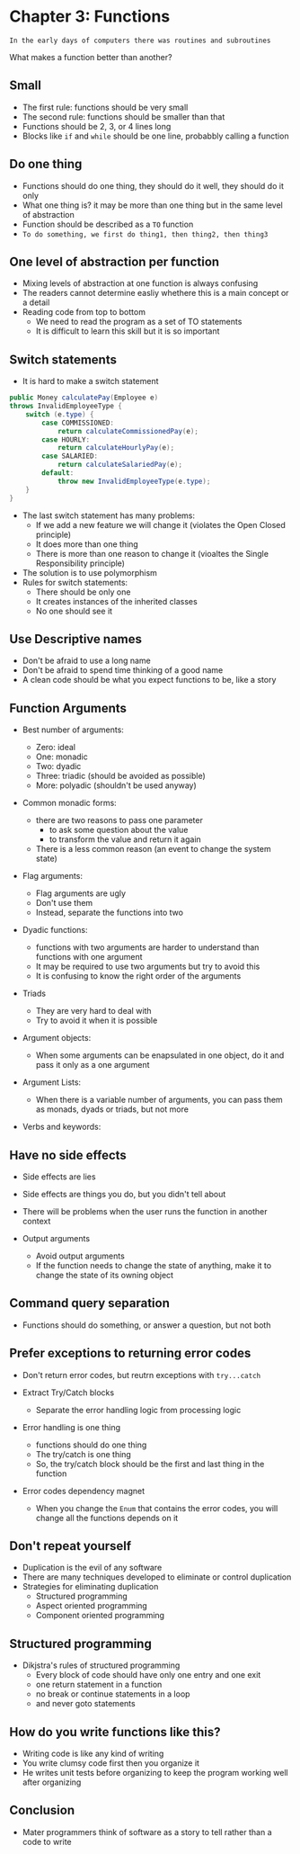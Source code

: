 # Chapter 3: Functions

```
In the early days of computers there was routines and subroutines
```

What makes a function better than another?

## Small

- The first rule: functions should be very small
- The second rule: functions should be smaller than that
- Functions should be 2, 3, or 4 lines long
- Blocks like `if` and `while` should be one line, probabbly calling a function

## Do one thing

- Functions should do one thing, they should do it well, they should do it only
- What one thing is? it may be more than one thing but in the same level of abstraction
- Function should be described as a `TO` function
- `To do something, we first do thing1, then thing2, then thing3`

## One level of abstraction per function

- Mixing levels of abstraction at one function is always confusing
- The readers cannot determine easliy whethere this is a main concept or a detail
- Reading code from top to bottom
  - We need to read the program as a set of TO statements
  - It is difficult to learn this skill but it is so important

## Switch statements

- It is hard to make a switch statement

```java
public Money calculatePay(Employee e)
throws InvalidEmployeeType {
    switch (e.type) {
        case COMMISSIONED:
            return calculateCommissionedPay(e);
        case HOURLY:
            return calculateHourlyPay(e);
        case SALARIED:
            return calculateSalariedPay(e);
        default:
            throw new InvalidEmployeeType(e.type);
    }
}
```

- The last switch statement has many problems:
  - If we add a new feature we will change it (violates the Open Closed principle)
  - It does more than one thing
  - There is more than one reason to change it (vioaltes the Single Responsibility principle)
- The solution is to use polymorphism
- Rules for switch statements:
  - There should be only one
  - It creates instances of the inherited classes
  - No one should see it

## Use Descriptive names

- Don't be afraid to use a long name
- Don't be afraid to spend time thinking of a good name
- A clean code should be what you expect functions to be, like a story

## Function Arguments

- Best number of arguments:
  - Zero: ideal
  - One: monadic
  - Two: dyadic
  - Three: triadic (should be avoided as possible)
  - More: polyadic (shouldn't be used anyway)

- Common monadic forms:
  - there are two reasons to pass one parameter
    - to ask some question about the value
    - to transform the value and return it again
  - There is a less common reason (an event to change the system state)

- Flag arguments:
  - Flag arguments are ugly
  - Don't use them
  - Instead, separate the functions into two

- Dyadic functions:
  - functions with two arguments are harder to understand than functions with one argument
  - It may be required to use two arguments but try to avoid this
  - It is confusing to know the right order of the arguments

- Triads
  - They are very hard to deal with
  - Try to avoid it when it is possible

- Argument objects:
  - When some arguments can be enapsulated in one object, do it and pass it only as a one argument

- Argument Lists:
  - When there is a variable number of arguments, you can pass them as monads, dyads or triads, but not more

- Verbs and keywords:

## Have no side effects

- Side effects are lies
- Side effects are things you do, but you didn't tell about
- There will be problems when the user runs the function in another context

- Output arguments
  - Avoid output arguments
  - If the function needs to change the state of anything, make it to change the state of its owning object

## Command query separation

- Functions should do something, or answer a question, but not both

## Prefer exceptions to returning error codes

- Don't return error codes, but reutrn exceptions with `try...catch`

- Extract Try/Catch blocks
  - Separate the error handling logic from processing logic

- Error handling is one thing
  - functions should do one thing
  - The try/catch is one thing
  - So, the try/catch block should be the first and last thing in the function

- Error codes dependency magnet
  - When you change the `Enum` that contains the error codes, you will change all the functions depends on it

## Don't repeat yourself

- Duplication is the evil of any software
- There are many techniques developed to eliminate or control duplication
- Strategies for eliminating duplication
  - Structured programming
  - Aspect oriented programming
  - Component oriented programming

## Structured programming

- Dikjstra's rules of structured programming
  - Every block of code should have only one entry and one exit
  - one return statement in a function
  - no break or continue statements in a loop
  - and never goto statements

## How do you write functions like this?

- Writing code is like any kind of writing
- You write clumsy code first then you organize it
- He writes unit tests before organizing to keep the program working well after organizing

## Conclusion

- Mater programmers think of software as a story to tell rather than a code to write
